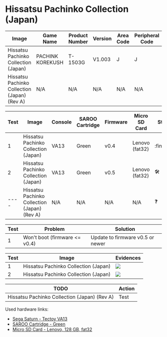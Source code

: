 # Hissatsu Pachinko Collection (Japan)

| Image                                        | Game Name        | Product Number | Version | Area Code | Peripheral Code |
| -------------------------------------------- | ---------------- | -------------- | ------- | --------- | --------------- |
| Hissatsu Pachinko Collection (Japan)         | PACHINK KOREKUSH | T-1503G        | V1.003  | J         | J               |
| Hissatsu Pachinko Collection (Japan) (Rev A) | N/A              | N/A            | N/A     | N/A       | N/A             |

| Test | Image                                        | Console | SAROO Cartridge | Firmware | Micro SD Card  | Status              | Time Played |
| ---- | -------------------------------------------- | ------- | --------------- | -------- | -------------- | ------------------- | ----------- |
| 1    | Hissatsu Pachinko Collection (Japan)         | VA13    | Green           | v0.4     | Lenovo (fat32) | :finnadie:          | 33 seconds  |
| 2    | Hissatsu Pachinko Collection (Japan)         | VA13    | Green           | v0.5     | Lenovo (fat32) | :hammer_and_wrench: | 7 minutes   |
| ---- | Hissatsu Pachinko Collection (Japan) (Rev A) | N/A     | N/A             | N/A      | N/A            | :question:          | N/A         |

| Test | Problem                       | Solution                         |
| ---- | ----------------------------- | -------------------------------- |
| 1    | Won't boot (firmware <= v0.4) | Update to firmware v0.5 or newer |

| Test | Image                                | Evidences                                                                                        |
| ---- | ------------------------------------ | ------------------------------------------------------------------------------------------------ |
| 1    | Hissatsu Pachinko Collection (Japan) | [![](https://img.youtube.com/vi/LgglF-rf15w/0.jpg)](https://www.youtube.com/watch?v=LgglF-rf15w) |
| 2    | Hissatsu Pachinko Collection (Japan) | [![](https://img.youtube.com/vi/cfe8EbHi_xU/0.jpg)](https://www.youtube.com/watch?v=cfe8EbHi_xU) |

| TODO                                         | Action |
| -------------------------------------------- | ------ |
| Hissatsu Pachinko Collection (Japan) (Rev A) | Test   |

Used hardware links:

- [Sega Saturn - Tectoy VA13](../../../../Info/Consoles/VA13/README.md)
- [SAROO Cartridge - Green](../../../../Info/Cartridges/RetroGameParadiseStore/1.32F/README.md)
- [Micro SD Card - Lenovo, 128 GB, fat32](../../../../Info/SdCards/Lenovo/128GB/fat32/README.md)
